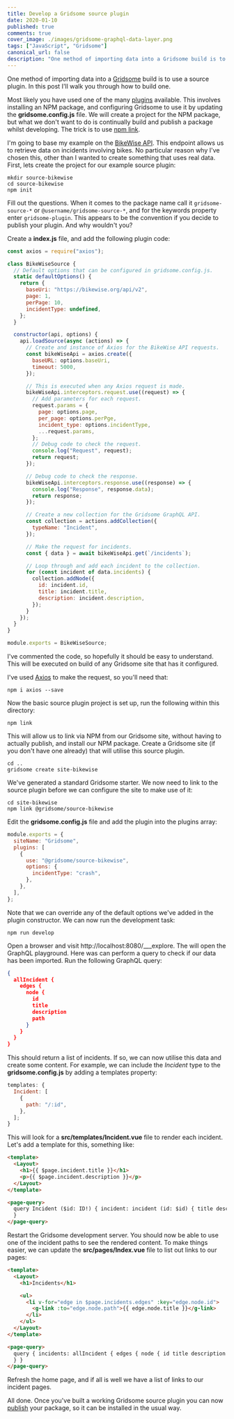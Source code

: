 ```yaml
---
title: Develop a Gridsome source plugin
date: 2020-01-10
published: true
comments: true
cover_image: ./images/gridsome-graphql-data-layer.png
tags: ["JavaScript", "Gridsome"]
canonical_url: false
description: "One method of importing data into a Gridsome build is to use a source plugin. In this post I'll walk you through how to build one."
---
```


One method of importing data into a [Gridsome](https://gridsome.org/) build is to use a source plugin. In this post I'll walk you through how to build one.

Most likely you have used one of the many [plugins](https://gridsome.org/plugins/) available. This involves installing an NPM package, and configuring Gridsome to use it by updating the **gridsome.config.js** file. We will create a project for the NPM package, but what we don't want to do is continually build and publish a package whilst developing. The trick is to use [npm link](https://docs.npmjs.com/cli/link.html).

I'm going to base my example on the [BikeWise API](https://www.bikewise.org/documentation/api_v2). This endpoint allows us to retrieve data on incidents involving bikes. No particular reason why I've chosen this, other than I wanted to create something that uses real data. First, lets create the project for our example source plugin:

```shell
mkdir source-bikewise
cd source-bikewise
npm init
```

Fill out the questions. When it comes to the package name call it `gridsome-source-*` or `@username/gridsome-source-*`, and for the keywords property enter `gridsome-plugin`. This appears to be the convention if you decide to publish your plugin. And why wouldn't you?

Create a **index.js** file, and add the following plugin code:

```javascript
const axios = require("axios");

class BikeWiseSource {
  // Default options that can be configured in gridsome.config.js.
  static defaultOptions() {
    return {
      baseUri: "https://bikewise.org/api/v2",
      page: 1,
      perPage: 10,
      incidentType: undefined,
    };
  }

  constructor(api, options) {
    api.loadSource(async (actions) => {
      // Create and instance of Axios for the BikeWise API requests.
      const bikeWiseApi = axios.create({
        baseURL: options.baseUri,
        timeout: 5000,
      });

      // This is executed when any Axios request is made.
      bikeWiseApi.interceptors.request.use((request) => {
        // Add parameters for each request.
        request.params = {
          page: options.page,
          per_page: options.perPge,
          incident_type: options.incidentType,
          ...request.params,
        };
        // Debug code to check the request.
        console.log("Request", request);
        return request;
      });

      // Debug code to check the response.
      bikeWiseApi.interceptors.response.use((response) => {
        console.log("Response", response.data);
        return response;
      });

      // Create a new collection for the Gridsome GraphQL API.
      const collection = actions.addCollection({
        typeName: "Incident",
      });

      // Make the request for incidents.
      const { data } = await bikeWiseApi.get(`/incidents`);

      // Loop through and add each incident to the collection.
      for (const incident of data.incidents) {
        collection.addNode({
          id: incident.id,
          title: incident.title,
          description: incident.description,
        });
      }
    });
  }
}

module.exports = BikeWiseSource;
```

I've commented the code, so hopefully it should be easy to understand. This will be executed on build of any Gridsome site that has it configured.

I've used [Axios](https://github.com/axios/axios) to make the request, so you'll need that:

```shell
npm i axios --save
```

Now the basic source plugin project is set up, run the following within this directory:

```shell
npm link
```

This will allow us to link via NPM from our Gridsome site, without having to actually publish, and install our NPM package. Create a Gridsome site (if you don't have one already) that will utilise this source plugin.

```shell
cd ..
gridsome create site-bikewise
```

We've generated a standard Gridsome starter. We now need to link to the source plugin before we can configure the site to make use of it:

```shell
cd site-bikewise
npm link @gridsome/source-bikewise
```

Edit the **gridsome.config.js** file and add the plugin into the plugins array:

```javascript
module.exports = {
  siteName: "Gridsome",
  plugins: [
    {
      use: "@gridsome/source-bikewise",
      options: {
        incidentType: "crash",
      },
    },
  ],
};
```

Note that we can override any of the default options we've added in the plugin constructor. We can now run the development task:

```shell
npm run develop
```

Open a browser and visit http://localhost:8080/___explore. The will open the GraphQL playground. Here was can perform a query to check if our data has been imported. Run the following GraphQL query:

```json
{
  allIncident {
    edges {
      node {
        id
        title
        description
        path
      }
    }
  }
}
```

This should return a list of incidents. If so, we can now utilise this data and create some content. For example, we can include the _Incident_ type to the **gridsome.config.js** by adding a templates property:

```javascript
templates: {
  Incident: [
    {
      path: "/:id",
    },
  ];
}
```

This will look for a **src/templates/Incident.vue** file to render each incident. Let's add a template for this, something like:

```html
<template>
  <Layout>
    <h1>{{ $page.incident.title }}</h1>
    <p>{{ $page.incident.description }}</p>
  </Layout>
</template>

<page-query>
  query Incident ($id: ID!) { incident: incident (id: $id) { title description }
  }
</page-query>
```

Restart the Gridsome development server. You should now be able to use one of the incident paths to see the rendered content. To make things easier, we can update the **src/pages/Index.vue** file to list out links to our pages:

```html
<template>
  <Layout>
    <h1>Incidents</h1>

    <ul>
      <li v-for="edge in $page.incidents.edges" :key="edge.node.id">
        <g-link :to="edge.node.path">{{ edge.node.title }}</g-link>
      </li>
    </ul>
  </Layout>
</template>

<page-query>
  query { incidents: allIncident { edges { node { id title description path } }
  } }
</page-query>
```

Refresh the home page, and if all is well we have a list of links to our incident pages.

All done. Once you've built a working Gridsome source plugin you can now [publish](https://docs.npmjs.com/packages-and-modules/contributing-packages-to-the-registry) your package, so it can be installed in the usual way.
